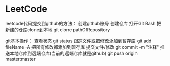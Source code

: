 # LeetCode
leetcode代码提交到github的方法：
创建github账号
创建仓库
打开Git Bash
把新建的仓库clone到本地  git clone pathOfRepository

git基本操作：
查看状态  git status
跟踪文件或把修改添加到暂存库   git add fileName
	-A 把所有修改都添加到暂存库
提交文件/修改   git commit -m "注释"
推送本地仓库到远端仓库(当前的远端仓库就是github) git push origin master:master
